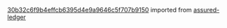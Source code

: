[30b32c6f9b4effcb6395d4e9a9646c5f707b9150](https://github.com/insolar/assured-ledger/commit/30b32c6f9b4effcb6395d4e9a9646c5f707b9150) imported from [assured-ledger](https://github.com/insolar/assured-ledger)
